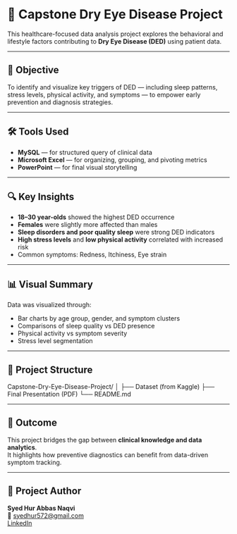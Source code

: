 # 🧬 Capstone Dry Eye Disease Project

This healthcare-focused data analysis project explores the behavioral and lifestyle factors contributing to **Dry Eye Disease (DED)** using patient data.

---

## 📌 Objective

To identify and visualize key triggers of DED — including sleep patterns, stress levels, physical activity, and symptoms — to empower early prevention and diagnosis strategies.

---

## 🛠 Tools Used

- **MySQL** — for structured query of clinical data  
- **Microsoft Excel** — for organizing, grouping, and pivoting metrics  
- **PowerPoint** — for final visual storytelling

---

## 🔍 Key Insights

- **18–30 year-olds** showed the highest DED occurrence  
- **Females** were slightly more affected than males  
- **Sleep disorders and poor quality sleep** were strong DED indicators  
- **High stress levels** and **low physical activity** correlated with increased risk  
- Common symptoms: Redness, Itchiness, Eye strain  

---

## 📊 Visual Summary

Data was visualized through:
- Bar charts by age group, gender, and symptom clusters  
- Comparisons of sleep quality vs DED presence  
- Physical activity vs symptom severity  
- Stress level segmentation  

---

## 📁 Project Structure
Capstone-Dry-Eye-Disease-Project/
│
├── Dataset (from Kaggle)
├── Final Presentation (PDF)
└── README.md

---

## 🧠 Outcome

This project bridges the gap between **clinical knowledge and data analytics**.  
It highlights how preventive diagnostics can benefit from data-driven symptom tracking.

---

## 🔗 Project Author

**Syed Hur Abbas Naqvi**  
📧 syedhur572@gmail.com  
[LinkedIn](https://www.linkedin.com/in/hurabbas05)

